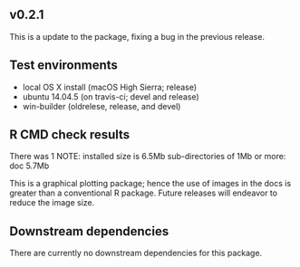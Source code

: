 
## v0.2.1
This is a update to the package, fixing a bug in the previous release.


## Test environments
* local OS X install (macOS High Sierra; release)
* ubuntu 14.04.5 (on travis-ci; devel and release)
* win-builder (oldrelese, release, and devel)


## R CMD check results
There was 1 NOTE:
installed size is  6.5Mb
  sub-directories of 1Mb or more:
    doc   5.7Mb

This is a graphical plotting package; hence the use of images in the docs
is greater than a conventional R package. Future releases will endeavor
to reduce the image size.
  

## Downstream dependencies
There are currently no downstream dependencies for this package.
